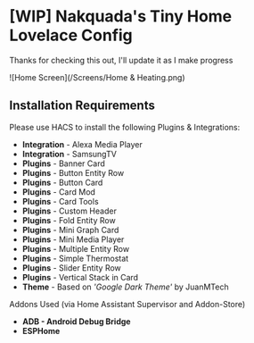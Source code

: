 # [WIP] Nakquada's Tiny Home Lovelace Config 
Thanks for checking this out, I'll update it as I make progress

![Home Screen](/Screens/Home & Heating.png)


## Installation Requirements
Please use HACS to install the following Plugins & Integrations:

* **Integration** - Alexa Media Player
* **Integration** - SamsungTV
* **Plugins** - Banner Card
* **Plugins** - Button Entity Row
* **Plugins** - Button Card
* **Plugins** - Card Mod
* **Plugins** - Card Tools
* **Plugins** - Custom Header
* **Plugins** - Fold Entity Row
* **Plugins** - Mini Graph Card
* **Plugins** - Mini Media Player
* **Plugins** - Multiple Entity Row
* **Plugins** - Simple Thermostat
* **Plugins** - Slider Entity Row
* **Plugins** - Vertical Stack in Card
* **Theme** - Based on *'Google Dark Theme'* by JuanMTech

Addons Used (via Home Assistant Supervisor and Addon-Store)

* **ADB - Android Debug Bridge**
* **ESPHome**
